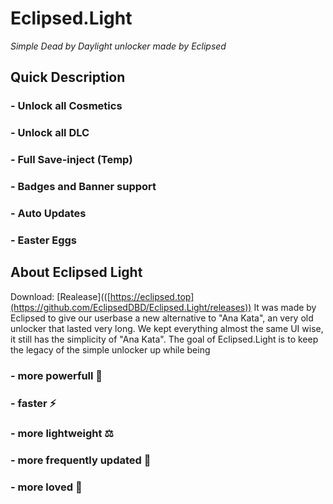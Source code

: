 # Eclipsed.Light
_Simple Dead by Daylight unlocker made by Eclipsed_

## **Quick Description**

### - Unlock all Cosmetics
### - Unlock all DLC
### - Full Save-inject (Temp)
### - Badges and Banner support
### - Auto Updates
### - Easter Eggs

## About **Eclipsed Light**
Download: [Realease](([https://eclipsed.top](https://github.com/EclipsedDBD/Eclipsed.Light/releases))
It was made by Eclipsed to give our userbase a new alternative to "Ana Kata", an very old unlocker that lasted very long.
We kept everything almost the same UI wise, it still has the simplicity of "Ana Kata".
The goal of Eclipsed.Light is to keep the legacy of the simple unlocker up while being

### - more powerfull 💪
### - faster ⚡
### - more **light**weight ⚖️
### - more frequently updated 🔄
### - more loved 💜
